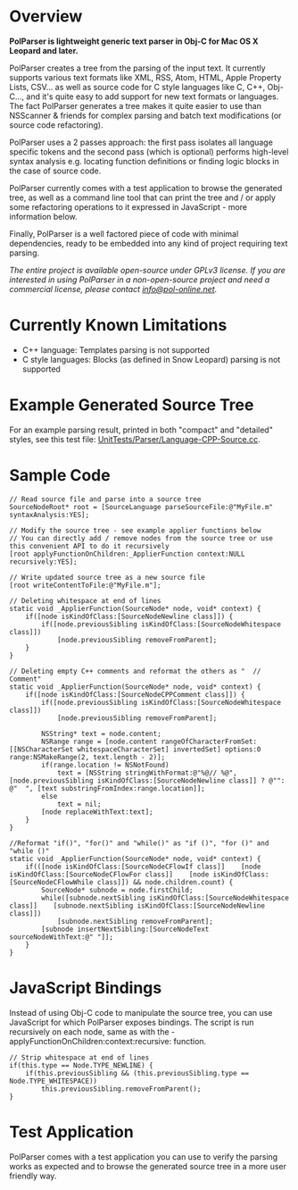 Overview
========

**PolParser is lightweight generic text parser in Obj-C for Mac OS X Leopard and later.**

PolParser creates a tree from the parsing of the input text. It currently supports various text formats like XML, RSS, Atom, HTML, Apple Property Lists, CSV... as well as source code for C style languages like C, C++, Obj-C..., and it's quite easy to add support for new text formats or languages. The fact PolParser generates a tree makes it quite easier to use than NSScanner & friends for complex parsing and batch text modifications (or source code refactoring).

PolParser uses a 2 passes approach: the first pass isolates all language specific tokens and the second pass (which is optional) performs high-level syntax analysis e.g. locating function definitions or finding logic blocks in the case of source code.

PolParser currently comes with a test application to browse the generated tree, as well as a command line tool that can print the tree and / or apply some refactoring operations to it expressed in JavaScript - more information below.

Finally, PolParser is a well factored piece of code with minimal dependencies, ready to be embedded into any kind of project requiring text parsing.

*The entire project is available open-source under GPLv3 license. If you are interested in using PolParser in a non-open-source project and need a commercial license, please contact info@pol-online.net.*

Currently Known Limitations
===========================

 * C++ language: Templates parsing is not supported
 * C style languages: Blocks (as defined in Snow Leopard) parsing is not supported

Example Generated Source Tree
=============================

For an example parsing result, printed in both "compact" and "detailed" styles, see this test file: [UnitTests/Parser/Language-CPP-Source.cc](UnitTests/Parser/Language-CPP-Source.cc).

Sample Code
===========

```
// Read source file and parse into a source tree
SourceNodeRoot* root = [SourceLanguage parseSourceFile:@"MyFile.m" syntaxAnalysis:YES];

// Modify the source tree - see example applier functions below
// You can directly add / remove nodes from the source tree or use this convenient API to do it recursively
[root applyFunctionOnChildren:_ApplierFunction context:NULL recursively:YES];

// Write updated source tree as a new source file
[root writeContentToFile:@"MyFile.m"];
```

```
// Deleting whitespace at end of lines
static void _ApplierFunction(SourceNode* node, void* context) {
    if([node isKindOfClass:[SourceNodeNewline class]]) {
        if([node.previousSibling isKindOfClass:[SourceNodeWhitespace class]])
            [node.previousSibling removeFromParent];
    }
}
```

```
// Deleting empty C++ comments and reformat the others as "  // Comment"
static void _ApplierFunction(SourceNode* node, void* context) {
    if([node isKindOfClass:[SourceNodeCPPComment class]]) {
        if([node.previousSibling isKindOfClass:[SourceNodeWhitespace class]])
            [node.previousSibling removeFromParent];
        
        NSString* text = node.content;
        NSRange range = [node.content rangeOfCharacterFromSet:[[NSCharacterSet whitespaceCharacterSet] invertedSet] options:0 range:NSMakeRange(2, text.length - 2)];
        if(range.location != NSNotFound)
            text = [NSString stringWithFormat:@"%@// %@", [node.previousSibling isKindOfClass:[SourceNodeNewline class]] ? @"": @"  ", [text substringFromIndex:range.location]];
        else
            text = nil;
        [node replaceWithText:text];
    }
}
```

```
//Reformat "if()", "for()" and "while()" as "if ()", "for ()" and "while ()"
static void _ApplierFunction(SourceNode* node, void* context) {
    if(([node isKindOfClass:[SourceNodeCFlowIf class]]    [node isKindOfClass:[SourceNodeCFlowFor class]]    [node isKindOfClass:[SourceNodeCFlowWhile class]]) && node.children.count) {
        SourceNode* subnode = node.firstChild;
        while([subnode.nextSibling isKindOfClass:[SourceNodeWhitespace class]]    [subnode.nextSibling isKindOfClass:[SourceNodeNewline class]])
            [subnode.nextSibling removeFromParent];
        [subnode insertNextSibling:[SourceNodeText sourceNodeWithText:@" "]];
    }
}
```

JavaScript Bindings
===================

Instead of using Obj-C code to manipulate the source tree, you can use JavaScript for which PolParser exposes bindings. The script is run recursively on each node, same as with the -applyFunctionOnChildren:context:recursive: function.

```
// Strip whitespace at end of lines
if(this.type == Node.TYPE_NEWLINE) {
    if(this.previousSibling && (this.previousSibling.type == Node.TYPE_WHITESPACE))
    	this.previousSibling.removeFromParent();
}
```

Test Application
================

PolParser comes with a test application you can use to verify the parsing works as expected and to browse the generated source tree in a more user friendly way.
